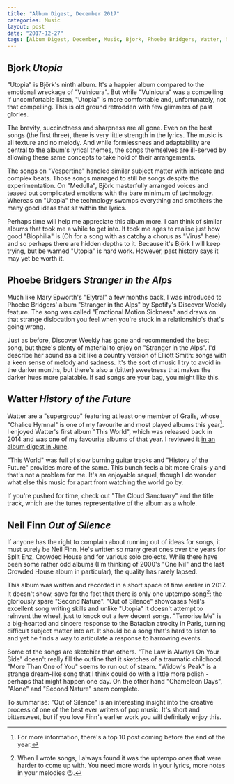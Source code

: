 ```yaml
---
title: "Album Digest, December 2017"
categories: Music
layout: post
date: "2017-12-27"
tags: [Album Digest, December, Music, Bjork, Phoebe Bridgers, Watter, Neil Finn]
---
```


## Bjork *Utopia*

"Utopia" is Björk's ninth album. It's a happier album compared to the emotional wreckage of "Vulnicura". But while "Vulnicura" was a compelling if uncomfortable listen, "Utopia" is more comfortable and, unfortunately, not that compelling. This is old ground retrodden with few glimmers of past glories.

The brevity, succinctness and sharpness are all gone. Even on the best songs (the first three), there is very little strength in the lyrics. The music is all texture and no melody. And while formlessness and adaptability are central to the album's lyrical themes, the songs themselves are ill-served by allowing these same concepts to take hold of their arrangements.

The songs on "Vespertine" handled similar subject matter with intricate and complex beats. Those songs managed to still *be* songs despite the experimentation. On "Medulla", Björk masterfully arranged voices and teased out complicated emotions with the bare minimum of technology. Whereas on "Utopia" the technology swamps everything and smothers the many good ideas that sit within the lyrics.

Perhaps time will help me appreciate this album more. I can think of similar albums that took me a while to get into. It took me ages to realise just how good "Biophilia" is (Oh for a song with as catchy a chorus as "Virus" here) and so perhaps there are hidden depths to it. Because it's Björk I will keep trying, but be warned "Utopia" is hard work. However, past history says it may yet be worth it.

## Phoebe Bridgers *Stranger in the Alps*

Much like Mary Epworth's "Elytral" a few months back, I was introduced to Phoebe Bridgers' album "Stranger in the Alps" by Spotify's Discover Weekly feature. The song was called "Emotional Motion Sickness" and draws on that strange dislocation you feel when you're stuck in a relationship's that's going wrong.

Just as before, Discover Weekly has gone and recommended the best song, but there's plenty of material to enjoy on "Stranger in the Alps". I'd describe her sound as a bit like a country version of Elliott Smith: songs with a keen sense of melody and sadness. It's the sort of music I try to avoid in the darker months, but there's also a (bitter) sweetness that makes the darker hues more palatable. If sad songs are your bag, you might like this.

## Watter *History of the Future*

Watter are a "supergroup" featuring at least one member of Grails, whose "Chalice Hymnal" is one of my favourite and most played albums this year[^1]. I enjoyed Watter's first album "This World", which was released back in 2014 and was one of my favourite albums of that year. I reviewed it [in an album digest in June](album-digest-june-2014).

"This World" was full of slow burning guitar tracks and "History of the Future" provides more of the same. This bunch feels a bit more Grails-y and that's not a problem for me. It's an enjoyable sequel, though I do wonder what else this music for apart from watching the world go by. 

If you're pushed for time, check out "The Cloud Sanctuary" and the title track, which are the tunes representative of the album as a whole.

## Neil Finn *Out of Silence*

If anyone has the right to complain about running out of ideas for songs, it must surely be Neil Finn. He's written so many great ones over the years for Split Enz, Crowded House and for various solo projects. While there have been some rather odd albums (I'm thinking of 2000's "One Nil" and the last Crowded House album in particular), the quality has rarely lapsed.

This album was written and recorded in a short space of time earlier in 2017. It doesn't show, save for the fact that there is only one uptempo song[^2]: the gloriously spare "Second Nature". "Out of Silence" showcases Neil's excellent song writing skills and unlike "Utopia" it doesn't attempt to reinvent the wheel, just to knock out a few decent songs. "Terrorise Me" is a big-hearted and sincere response to the Bataclan atrocity in Paris, turning difficult subject matter into art. It should be a song that's hard to listen to and yet he finds a way to articulate a response to harrowing events. 

Some of the songs are sketchier than others. "The Law is Always On Your Side" doesn't really fill the outline that it sketches of a traumatic childhood. "More Than One of You" seems to run out of steam. "Widow's Peak" is a strange dream-like song that I think could do with a little more polish - perhaps that might happen one day. On the other hand "Chameleon Days", "Alone" and "Second Nature" seem complete.

To summarise: "Out of Silence" is an interesting insight into the creative process of one of the best ever writers of pop music. It's short and bittersweet, but if you love Finn's earlier work you will definitely enjoy this.

[^1]: For more information, there's a top 10 post coming before the end of the year.
[^2]: When I wrote songs, I always found it was the uptempo ones that were harder to come up with. You need more words in your lyrics, more notes in your melodies &#x1f609;.